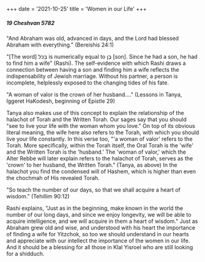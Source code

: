 +++
date = '2021-10-25'
title = 'Women in our Life'
+++

##### 19 Cheshvan 5782

"And Abraham was old, advanced in days, and the Lord had blessed Abraham with everything." (Bereishis 24:1)

"[The word] בַּכֹּל is numerically equal to בֵּן [son]. Since he had a son, he had to find him a wife" (Rashi). The self-evidence with which Rashi draws a connection between having a son and finding him a wife reflects the indispensability of Jewish marriage. Without his partner, a person is incomplete, helplessly exposed to the changing tides of his fate.

"A woman of valor is the crown of her husband…." (Lessons in Tanya, Iggeret HaKodesh, beginning of Epistle 29)

Tanya also makes use of this concept to explain the relationship of the halachot of Torah and the Written Torah. Our sages say that you should "see to live your life with the woman whom you love." On top of its obvious literal meaning, the wife here also refers to the Torah, with which you should live your life constantly. In this verse too, "'a woman of valor' refers to the Torah. More specifically, within the Torah itself, the Oral Torah is the 'wife' and the Written Torah is the 'husband.' The 'woman of valor,' which the Alter Rebbe will later explain refers to the halachot of Torah, serves as the 'crown' to her husband, the Written Torah." (Tanya, as above) In the halachot you find the condensed will of Hashem, which is higher than even the chochmah of His revealed Torah.

"So teach the number of our days, so that we shall acquire a heart of wisdom." (Tehillim 90:12)

Rashi explains, "Just as in the beginning, make known in the world the number of our long days, and since we enjoy longevity, we will be able to acquire intelligence, and we will acquire in them a heart of wisdom." Just as Abraham grew old and wise, and understood with his heart the importance of finding a wife for Yitzchok, so too we should understand in our hearts and appreciate with our intellect the importance of the women in our life. And it should be a blessing for all those in Klal Yisroel who are still looking for a shidduch.
